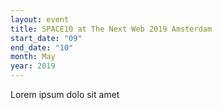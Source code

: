 ```yaml
---
layout: event
title: SPACE10 at The Next Web 2019 Amsterdam
start_date: "09"
end_date: "10"
month: May
year: 2019 
---
```


Lorem ipsum dolo sit amet